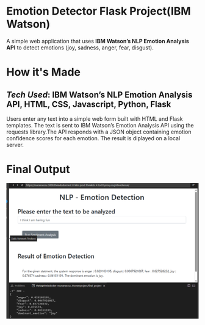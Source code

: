# Emotion Detector Flask Project(IBM Watson)

A simple web application that uses **IBM Watson’s NLP Emotion Analysis API** to detect emotions (joy, sadness, anger, fear, disgust). 



# How it's Made

## ***Tech Used***: IBM Watson’s NLP Emotion Analysis API, HTML, CSS, Javascript, Python, Flask

Users enter any text into a simple web form built with HTML and Flask templates. The text is sent to IBM Watson’s Emotion Analysis API using the requests library.The API responds with a JSON object containing emotion confidence scores for each emotion. The result is diplayed on a local server.

# Final Output

<img src="images/6b_deployment_test.png" alt="Emotion Detector Output" width="600">

